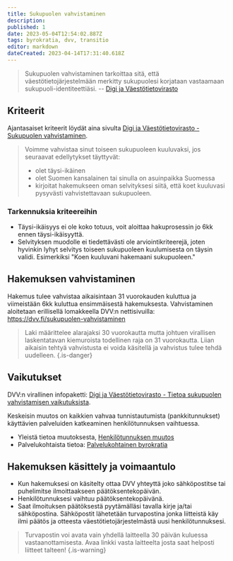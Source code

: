 ```yaml
---
title: Sukupuolen vahvistaminen
description: 
published: 1
date: 2023-05-04T12:54:02.887Z
tags: byrokratia, dvv, transitio
editor: markdown
dateCreated: 2023-04-14T17:31:40.618Z
---
```


> Sukupuolen vahvistaminen tarkoittaa sitä, että väestötietojärjestelmään merkitty sukupuolesi korjataan vastaamaan sukupuoli-identiteettiäsi.
-- [Digi ja Väestötietovirasto](https://dvv.fi/sukupuolen-vahvistaminen)

## Kriteerit
Ajantasaiset kriteerit löydät aina sivulta [Digi ja Väestötietovirasto - Sukupuolen vahvistaminen](https://dvv.fi/sukupuolen-vahvistaminen).
> Voimme vahvistaa sinut toiseen sukupuoleen kuuluvaksi, jos seuraavat edellytykset täyttyvät:
>  - olet täysi-ikäinen
>  - olet Suomen kansalainen tai sinulla on asuinpaikka Suomessa
>  - kirjoitat hakemukseen oman selvityksesi siitä, että koet kuuluvasi pysyvästi vahvistettavaan sukupuoleen.

### Tarkennuksia kriteereihin
- Täysi-ikäisyys ei ole koko totuus, voit aloittaa hakuprosessin jo 6kk ennen täysi-ikäisyyttä.
- Selvityksen muodolle ei tiedettävästi ole arviointikriteerejä, joten hyvinkin lyhyt selvitys toiseen sukupuoleen kuulumisesta on täysin validi. Esimerkiksi "Koen kuuluvani hakemaani sukupuoleen."

## Hakemuksen vahvistaminen
Hakemus tulee vahvistaa aikaisintaan 31 vuorokauden kuluttua ja viimeistään 6kk kuluttua ensimmäisestä hakemuksesta. Vahvistaminen aloitetaan erillisellä lomakkeella DVV:n nettisivuilla: https://dvv.fi/sukupuolen-vahvistaminen

> Laki määrittelee alarajaksi 30 vuorokautta mutta johtuen virallisen laskentatavan kiemuroista todellinen raja on 31 vuorokautta. Liian aikaisin tehtyä vahvistusta ei voida käsitellä ja vahvistus tulee tehdä uudelleen.
{.is-danger}

## Vaikutukset
DVV:n virallinen infopaketti: [Digi ja Väestötietovirasto - Tietoa sukupuolen vahvistamisen vaikutuksista](https://dvv.fi/documents/16079645/17546503/Tietoa+sukupuolen+vahvistamisen+vaikutuksista.pdf).

Keskeisin muutos on kaikkien vahvaa tunnistautumista (pankkitunnukset) käyttävien palveluiden katkeaminen henkilötunnuksen vaihtuessa.
  - Yleistä tietoa muutoksesta, [Henkilötunnuksen muutos](/byrokratia/henkilotunnus) 
  - Palvelukohtaista tietoa: [Palvelukohtainen byrokratia](/byrokratia)

## Hakemuksen käsittely ja voimaantulo
- Kun hakemuksesi on käsitelty ottaa DVV yhteyttä joko sähköpostitse tai puhelimitse ilmoittaakseen päätöksentekopäivän.
- Henkilötunnuksesi vaihtuu päätöksentekopäivänä.
- Saat ilmoituksen päätöksestä pyytämälläsi tavalla kirje ja/tai sähköpostina. Sähköpostit lähetetään turvapostina jonka liitteistä käy ilmi päätös ja otteesta väestötietojärjestelmästä uusi henkilötunnuksesi.
> Turvapostin voi avata vain yhdellä laitteella 30 päivän kuluessa vastaanottamisesta. Avaa linkki vasta laitteelta josta saat helposti liitteet talteen!
{.is-warning}
